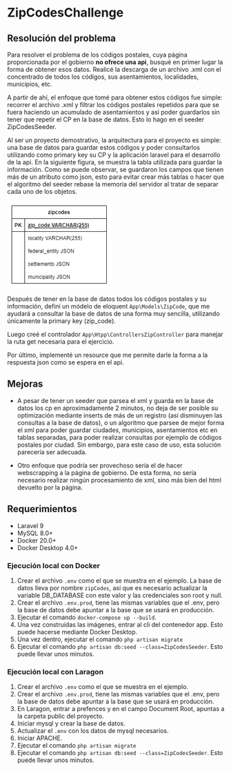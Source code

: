 # ZipCodesChallenge
## Resolución del problema

Para resolver el problema de los códigos postales, cuya página proporcionada por el gobierno **no ofrece una api**, busqué en primer lugar la forma de obtener esos datos. Realicé la descarga de un archivo .xml con el concentrado de todos los códigos, sus asentamientos, localidades, municipios, etc. 

A partir de ahí, el enfoque que tomé para obtener estos códigos fue simple: recorrer el archivo .xml y filtrar los códigos postales repetidos para que se fuera haciendo un acumulado de asentamientos y así poder guardarlos sin tener que repetir el CP en la base de datos. Esto lo hago en el seeder ZipCodesSeeder.

Al ser un proyecto demostrativo, la arquitectura para el proyecto es simple: una base de datos para guardar estos códigos y poder consultarlos utilizando como primary key su CP y la aplicación laravel para el desarrollo de la api. En la siguiente figura, se muestra la tabla utilizada para guardar la información. Como se puede observar, se guardaron los campos que tienen más de un atributo como json, esto para evitar crear más tablas o hacer que el algoritmo del seeder rebase la memoria del servidor al tratar de separar cada uno de los objetos. 

![Drag Racing](zipcodes.png)

Después de tener en la base de datos todos los códigos postales y su información, definí un módelo de eloquent `App\Models\ZipCode`, que me ayudará a consultar la base de datos de una forma muy sencilla, utilizando únicamente la primary key (zip_code).

Luego creé el controlador `App\Htpp\ControllersZipController` para manejar la ruta get necesaria para el ejercicio. 

Por último, implementé un resource que me permite darle la forma  a la respuesta json como se espera en el api.

## Mejoras

- A pesar de tener un seeder que parsea el xml y guarda en la base de datos los cp en aproximadamente 2 minutos, no deja de ser posible su optimización mediante inserts de más de un registro (así disminuyen las consultas a la base de datos), o un algoritmo que parsee de mejor forma el xml para poder guardar ciudades, municipios,  asentamientos etc en tablas separadas, para poder realizar consultas por ejemplo de códigos postales por ciudad. Sin embargo, para este caso de uso, esta solución parecería ser adecuada. 

- Otro enfoque que podría ser provechoso sería el de hacer webscrapping a la página de gobierno. De esta forma, no sería necesario realizar ningún procesamiento de xml, sino más bien del html devuelto por la página. 

## Requerimientos
- Laravel 9
- MySQL 8.0+
- Docker 20.0+
- Docker Desktop 4.0+

### Ejecución local con Docker
1. Crear el archivo `.env` como el que se muestra en el ejemplo. La base de datos lleva por nombre `zipCodes`, así que es necesario actualizar la variable DB_DATABASE con este valor y las credenciales son root y null. 
2. Crear el archivo `.env.prod`, tiene las mismas variables que el .env, pero la base de datos debe apuntar a la base que se usará en producción.
3. Ejecutar el comando `docker-compose up --build`.
4. Una vez construidas las imágenes, entrar al cli del contenedor app. Esto puede hacerse mediante Docker Desktop.
5. Una vez dentro, ejecutar el comando `php artisan migrate`
6. Ejecutar el comando `php artisan db:seed --class=ZipCodesSeeder`. Esto puede llevar unos minutos.

### Ejecución local con Laragon
1. Crear el archivo `.env` como el que se muestra en el ejemplo.
2. Crear el archivo `.env.prod`, tiene las mismas variables que el .env, pero la base de datos debe apuntar a la base que se usará en producción.
3. En Laragon, entrar a prefences y en el campo Document Root, apuntas a la carpeta public del proyecto.
4. Iniciar mysql y crear la base de datos.
5. Actualizar el `.env` con los datos de mysql necesarios.
6. Iniciar APACHE.
7. Ejecutar el comando `php artisan migrate`
8. Ejecutar el comando `php artisan db:seed --class=ZipCodesSeeder`. Esto puede llevar unos minutos.

